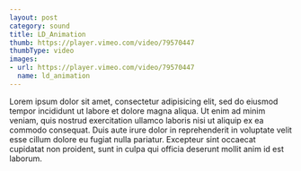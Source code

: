 ```yaml
---
layout: post
category: sound
title: LD_Animation
thumb: https://player.vimeo.com/video/79570447
thumbType: video
images:
- url: https://player.vimeo.com/video/79570447
  name: ld_animation  
---
```

Lorem ipsum dolor sit amet, consectetur adipisicing elit, sed do eiusmod
tempor incididunt ut labore et dolore magna aliqua. Ut enim ad minim veniam,
quis nostrud exercitation ullamco laboris nisi ut aliquip ex ea commodo
consequat. Duis aute irure dolor in reprehenderit in voluptate velit esse
cillum dolore eu fugiat nulla pariatur. Excepteur sint occaecat cupidatat non
proident, sunt in culpa qui officia deserunt mollit anim id est laborum.